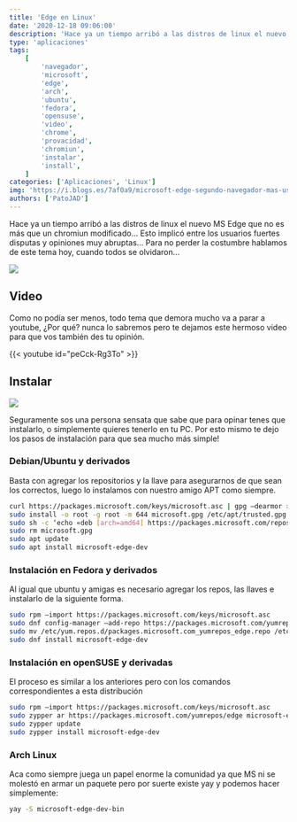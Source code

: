 ```yaml
---
title: 'Edge en Linux'
date: '2020-12-18 09:06:00'
description: 'Hace ya un tiempo arribó a las distros de linux el nuevo MS Edge que no es más que un chromiun modificado…'
type: 'aplicaciones'
tags:
    [
        'navegador',
        'microsoft',
        'edge',
        'arch',
        'ubuntu',
        'fedora',
        'opensuse',
        'video',
        'chrome',
        'provacidad',
        'chromiun',
        'instalar',
        'install',
    ]
categories: ['Aplicaciones', 'Linux']
img: 'https://i.blogs.es/7af0a9/microsoft-edge-segundo-navegador-mas-usado-mundo/1366_2000.jpeg'
authors: ['PatoJAD']
---
```


Hace ya un tiempo arribó a las distros de linux el nuevo MS Edge que no es más que un chromiun modificado… Esto implicó entre los usuarios fuertes disputas y opiniones muy abruptas… Para no perder la costumbre hablamos de este tema hoy, cuando todos se olvidaron…

![](https://i.blogs.es/7af0a9/microsoft-edge-segundo-navegador-mas-usado-mundo/1366_2000.jpeg)

## Video

Como no podía ser menos, todo tema que demora mucho va a parar a youtube, ¿Por qué? nunca lo sabremos pero te dejamos este hermoso video para que vos también des tu opinión.

{{< youtube id="peCck-Rg3To" >}}

## Instalar

![](https://blog.desdelinux.net/wp-content/uploads/2020/09/edge-on-linux.jpg)

Seguramente sos una persona sensata que sabe que para opinar tenes que instalarlo, o simplemente quieres tenerlo en tu PC. Por esto mismo te dejo los pasos de instalación para que sea mucho más simple!

### Debian/Ubuntu y derivados

Basta con agregar los repositorios y la llave para asegurarnos de que sean los correctos, luego lo instalamos con nuestro amigo APT como siempre.

```bash
curl https://packages.microsoft.com/keys/microsoft.asc | gpg –dearmor > microsoft.gpg
sudo install -o root -g root -m 644 microsoft.gpg /etc/apt/trusted.gpg.d/
sudo sh -c ‘echo «deb [arch=amd64] https://packages.microsoft.com/repos/edge stable main» > /etc/apt/sources.list.d/microsoft-edge-dev.list’
sudo rm microsoft.gpg
sudo apt update
sudo apt install microsoft-edge-dev
```

### Instalación en Fedora y derivados

Al igual que ubuntu y amigas es necesario agregar los repos, las llaves e instalarlo de la siguiente forma.

```bash
sudo rpm –import https://packages.microsoft.com/keys/microsoft.asc
sudo dnf config-manager –add-repo https://packages.microsoft.com/yumrepos/edge
sudo mv /etc/yum.repos.d/packages.microsoft.com_yumrepos_edge.repo /etc/yum.repos.d/microsoft-edge-dev.repo
sudo dnf install microsoft-edge-dev
```

### Instalación en openSUSE y derivadas

El proceso es similar a los anteriores pero con los comandos correspondientes a esta distribución

```bash
sudo rpm –import https://packages.microsoft.com/keys/microsoft.asc
sudo zypper ar https://packages.microsoft.com/yumrepos/edge microsoft-edge-dev
sudo zypper update
sudo zypper install microsoft-edge-dev
```

### Arch Linux

Aca como siempre juega un papel enorme la comunidad ya que MS ni se molestó en armar un paquete pero por suerte existe yay y podemos hacer simplemente:

```bash
yay -S microsoft-edge-dev-bin
```
